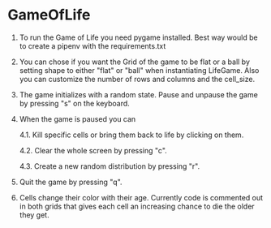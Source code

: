# GameOfLife

1. To run the Game of Life you need pygame installed. Best way would be to create a pipenv with the 
requirements.txt

2. You can chose if you want the Grid of the game to be flat or a ball by setting shape to 
either "flat" or "ball" when instantiating LifeGame. Also you can customize the number of rows and columns
and the cell_size. 

3. The game initializes with a random state. Pause and unpause the game by pressing "s" on the keyboard.

4. When the game is paused you can 

    4.1. Kill specific cells or bring them back to life by clicking on them.

    4.2. Clear the whole screen by pressing "c".

    4.3. Create a new random distribution by pressing "r".

5. Quit the game by pressing "q".

6. Cells change their color with their age. Currently code is commented out in both grids that gives each cell 
an increasing  chance to die the older they get. 




